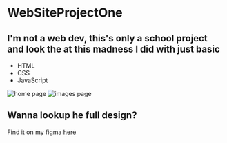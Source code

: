 # WebSiteProjectOne

## I'm not a web dev, this's only a school project and look the at this madness I did with just basic

* HTML
* CSS
* JavaScript

![home page](https://user-images.githubusercontent.com/89961275/221352893-9509dcf9-1272-4c79-9ec2-6e215426a6c7.png)   ![images page](https://user-images.githubusercontent.com/89961275/221352897-365f84e9-3933-4c25-88ec-c504ad8a9000.png)

## Wanna lookup he full design?
Find it on my figma [here](https://www.figma.com/file/AJ2WqRN8kdkqNSBu3vDaB5/cs407ProjectOne?node-id=0%3A1&t=LUouT8issNAtxkXK-1)
